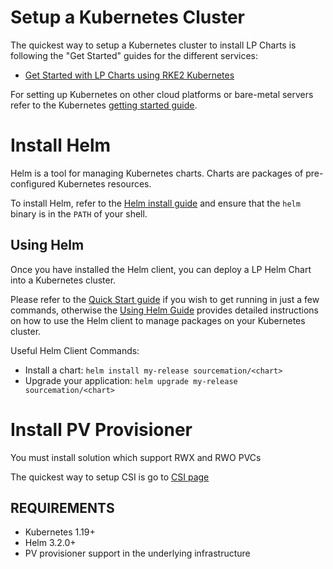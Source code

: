 # Setup a Kubernetes Cluster

The quickest way to setup a Kubernetes cluster to install LP Charts is following the "Get Started" guides for the different services:

- [Get Started with LP Charts using RKE2 Kubernetes](https://docs.rke2.io/install/quickstart)

For setting up Kubernetes on other cloud platforms or bare-metal servers refer to the Kubernetes [getting started guide](https://kubernetes.io/docs/getting-started-guides/).

# Install Helm
 
Helm is a tool for managing Kubernetes charts. Charts are packages of pre-configured Kubernetes resources.

To install Helm, refer to the [Helm install guide](https://github.com/helm/helm#install) and ensure that the `helm` binary is in the `PATH` of your shell.

## Using Helm

Once you have installed the Helm client, you can deploy a LP Helm Chart into a Kubernetes cluster.

Please refer to the [Quick Start guide](https://helm.sh/docs/intro/quickstart/) if you wish to get running in just a few commands, otherwise the [Using Helm Guide](https://helm.sh/docs/intro/using_helm/) provides detailed instructions on how to use the Helm client to manage packages on your Kubernetes cluster.

Useful Helm Client Commands:

- Install a chart: `helm install my-release sourcemation/<chart>`
- Upgrade your application: `helm upgrade my-release sourcemation/<chart>`

# Install PV Provisioner
You must install solution which support RWX and RWO PVCs

The quickest way to setup CSI is go to [CSI page](https://kubernetes-csi.github.io/docs/drivers.html)

## REQUIREMENTS

- Kubernetes 1.19+
- Helm 3.2.0+
- PV provisioner support in the underlying infrastructure 

